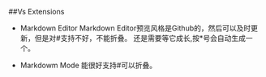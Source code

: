 ﻿##Vs Extensions

* Markdown Editor
    Markdown Editor预览风格是Github的，然后可以及时更新，但是对#支持不好，不能折叠。
    还是需要等它成长,按*号会自动生成一个。

* Markdowm Mode
    能很好支持#可以折叠。
